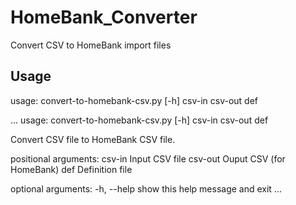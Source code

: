 # HomeBank_Converter
Convert CSV to HomeBank import files

## Usage
usage: convert-to-homebank-csv.py [-h] csv-in csv-out def

...
usage: convert-to-homebank-csv.py [-h] csv-in csv-out def

Convert CSV file to HomeBank CSV file.

positional arguments:
  csv-in      Input CSV file
  csv-out     Ouput CSV (for HomeBank)
  def         Definition file

optional arguments:
  -h, --help  show this help message and exit
...
